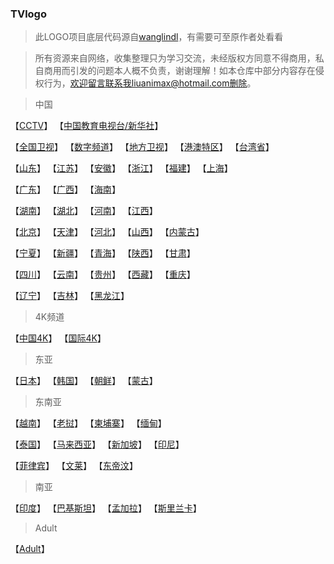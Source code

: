 ### TVlogo
> 此LOGO项目底层代码源自[wanglindl](https://github.com/wanglindl/TVlogo)，有需要可至原作者处看看

> 所有资源来自网络，收集整理只为学习交流，未经版权方同意不得商用，私自商用而引发的问题本人概不负责，谢谢理解！如本仓库中部分内容存在侵权行为，欢迎留言联系我liuanimax@hotmail.com删除。

> 中国
> 
【[CCTV](./md/CCTV.md)】  【[中国教育电视台/新华社](./md/CET.md)】

【[全国卫视](./md/CN.md)】  【[数字频道](./md/DIG.md)】  【[地方卫视](./md/CNDF.md)】  【[港澳特区](./md/CNHK.md)】  【[台湾省](./md/CNTW.md)】

【[山东](./md/SD.md)】  【[江苏](./md/JS.md)】  【[安徽](./md/AH.md)】  【[浙江](./md/ZJ.md)】  【[福建](./md/FJ.md)】  【[上海](./md/SH.md)】

【[广东](./md/GD.md)】  【[广西](./md/GX.md)】  【[海南](./md/HIN.md)】

【[湖南](./md/HUN.md)】  【[湖北](./md/HUB.md)】  【[河南](./md/HEN.md)】  【[江西](./md/JX.md)】

【[北京](./md/BJ.md)】  【[天津](./md/TJ.md)】  【[河北](./md/HEB.md)】  【[山西](./md/SX.md)】  【[内蒙古](./md/NM.md)】

【[宁夏](./md/NX.md)】  【[新疆](./md/XJ.md)】  【[青海](./md/QH.md)】  【[陕西](./md/SAX.md)】  【[甘肃](./md/GS.md)】

【[四川](./md/SC.md)】  【[云南](./md/YN.md)】  【[贵州](./md/GZ.md)】  【[西藏](./md/XZ.md)】  【[重庆](./md/XQ.md)】

【[辽宁](./md/LN.md)】  【[吉林](./md/JL.md)】  【[黑龙江](./md/HLJ.md)】

> 4K频道
> 
【[中国4K](./md/CN4K.md)】  【[国际4K](./md/INT4K.md)】
> 
> 东亚
> 
【[日本](./md/JP.md)】  【[韩国](./md/KR.md)】  【[朝鲜](./md/KP.md)】  【[蒙古](./md/MN.md)】
> 
> 东南亚
> 
【[越南](./md/VN.md)】  【[老挝](./md/LA.md)】  【[柬埔寨](./md/KH.md)】  【[缅甸](./md/MM.md)】
>
【[泰国](./md/TH.md)】  【[马来西亚](./md/MY.md)】  【[新加坡](./md/SG.md)】  【[印尼](./md/ID.md)】
>
【[菲律宾](./md/PH.md)】  【[文莱](./md/BN.md)】  【[东帝汶](./md/TL.md)】
>
>南亚
>
【[印度](./md/IN.md)】  【[巴基斯坦](./md/PK.md)】  【[孟加拉](./md/BD.md)】  【[斯里兰卡](./md/LK.md)】
>
>Adult
>
【[Adult](./md/CR.md)】

